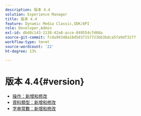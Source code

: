 ```yaml
---
description: 版本 4.4
solution: Experience Manager
title: 版本 4.4
feature: Dynamic Media Classic,SDK/API
role: Developer,Admin
exl-id: dbd8c143-2138-42a8-acce-849554cfd68a
source-git-commit: fcda99340a18d5037157723bb3bdca5fa9df3277
workflow-type: tm+mt
source-wordcount: '22'
ht-degree: 13%

---
```


# 版本 4.4{#version}

* [操作：新增和修改](r-4-4-operations.md)
* [資料類型：新增和修改](r-4-4-types.md)
* [字串常數：新增和修改](r-4-4-string-constants.md)
